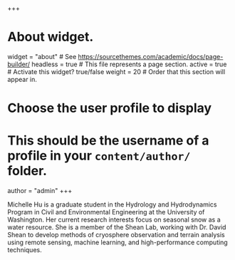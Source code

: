 +++
# About widget.
widget = "about"  # See https://sourcethemes.com/academic/docs/page-builder/
headless = true  # This file represents a page section.
active = true  # Activate this widget? true/false
weight = 20  # Order that this section will appear in.

# Choose the user profile to display
# This should be the username of a profile in your `content/author/` folder.
author = "admin"
+++

Michelle Hu is a graduate student in the Hydrology and Hydrodynamics Program in Civil and Environmental Engineering at the University of Washington.  Her current research interests focus on seasonal snow as a water resource.  She is a member of the Shean Lab, working with Dr. David Shean to develop methods of cryosphere observation and terrain analysis using remote sensing, machine learning, and high-performance computing techniques.  
